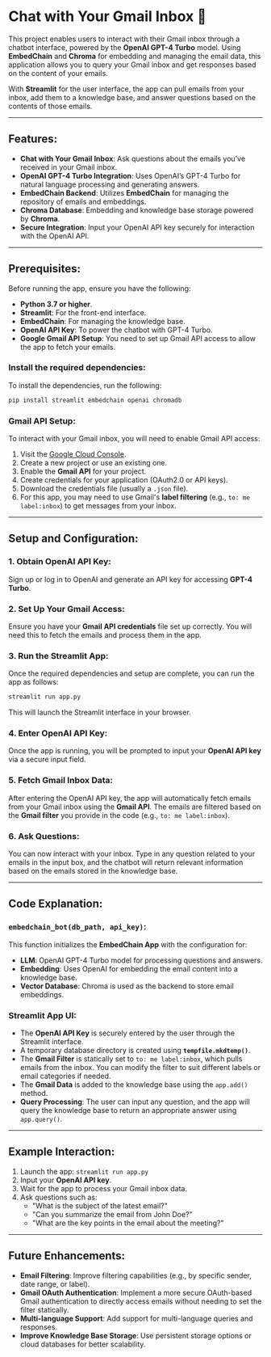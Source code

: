 # Chat with Your Gmail Inbox 📧

This project enables users to interact with their Gmail inbox through a chatbot interface, powered by the **OpenAI GPT-4 Turbo** model. Using **EmbedChain** and **Chroma** for embedding and managing the email data, this application allows you to query your Gmail inbox and get responses based on the content of your emails.

With **Streamlit** for the user interface, the app can pull emails from your inbox, add them to a knowledge base, and answer questions based on the contents of those emails.

---

## Features:
- **Chat with Your Gmail Inbox**: Ask questions about the emails you’ve received in your Gmail inbox.
- **OpenAI GPT-4 Turbo Integration**: Uses OpenAI’s GPT-4 Turbo for natural language processing and generating answers.
- **EmbedChain Backend**: Utilizes **EmbedChain** for managing the repository of emails and embeddings.
- **Chroma Database**: Embedding and knowledge base storage powered by **Chroma**.
- **Secure Integration**: Input your OpenAI API key securely for interaction with the OpenAI API.

---

## Prerequisites:
Before running the app, ensure you have the following:

- **Python 3.7 or higher**.
- **Streamlit**: For the front-end interface.
- **EmbedChain**: For managing the knowledge base.
- **OpenAI API Key**: To power the chatbot with GPT-4 Turbo.
- **Google Gmail API Setup**: You need to set up Gmail API access to allow the app to fetch your emails.

### Install the required dependencies:

To install the dependencies, run the following:

```bash
pip install streamlit embedchain openai chromadb
```

### Gmail API Setup:
To interact with your Gmail inbox, you will need to enable Gmail API access:

1. Visit the [Google Cloud Console](https://console.developers.google.com/).
2. Create a new project or use an existing one.
3. Enable the **Gmail API** for your project.
4. Create credentials for your application (OAuth2.0 or API keys).
5. Download the credentials file (usually a `.json` file).
6. For this app, you may need to use Gmail's **label filtering** (e.g., `to: me label:inbox`) to get messages from your inbox.

---

## Setup and Configuration:

### 1. **Obtain OpenAI API Key:**
Sign up or log in to OpenAI and generate an API key for accessing **GPT-4 Turbo**.

### 2. **Set Up Your Gmail Access:**
Ensure you have your **Gmail API credentials** file set up correctly. You will need this to fetch the emails and process them in the app.

### 3. **Run the Streamlit App:**

Once the required dependencies and setup are complete, you can run the app as follows:

```bash
streamlit run app.py
```

This will launch the Streamlit interface in your browser.

### 4. **Enter OpenAI API Key:**
Once the app is running, you will be prompted to input your **OpenAI API key** via a secure input field.

### 5. **Fetch Gmail Inbox Data:**
After entering the OpenAI API key, the app will automatically fetch emails from your Gmail inbox using the **Gmail API**. The emails are filtered based on the **Gmail filter** you provide in the code (e.g., `to: me label:inbox`).

### 6. **Ask Questions:**
You can now interact with your inbox. Type in any question related to your emails in the input box, and the chatbot will return relevant information based on the emails stored in the knowledge base.

---

## Code Explanation:

### `embedchain_bot(db_path, api_key)`:
This function initializes the **EmbedChain App** with the configuration for:
- **LLM**: OpenAI GPT-4 Turbo model for processing questions and answers.
- **Embedding**: Uses OpenAI for embedding the email content into a knowledge base.
- **Vector Database**: Chroma is used as the backend to store email embeddings.

### **Streamlit App UI**:
- The **OpenAI API Key** is securely entered by the user through the Streamlit interface.
- A temporary database directory is created using **`tempfile.mkdtemp()`**.
- The **Gmail Filter** is statically set to `to: me label:inbox`, which pulls emails from the inbox. You can modify the filter to suit different labels or email categories if needed.
- The **Gmail Data** is added to the knowledge base using the `app.add()` method.
- **Query Processing**: The user can input any question, and the app will query the knowledge base to return an appropriate answer using `app.query()`.

---

## Example Interaction:

1. Launch the app: `streamlit run app.py`
2. Input your **OpenAI API key**.
3. Wait for the app to process your Gmail inbox data.
4. Ask questions such as:
   - "What is the subject of the latest email?"
   - "Can you summarize the email from John Doe?"
   - "What are the key points in the email about the meeting?"

---

## Future Enhancements:

- **Email Filtering**: Improve filtering capabilities (e.g., by specific sender, date range, or label).
- **Gmail OAuth Authentication**: Implement a more secure OAuth-based Gmail authentication to directly access emails without needing to set the filter statically.
- **Multi-language Support**: Add support for multi-language queries and responses.
- **Improve Knowledge Base Storage**: Use persistent storage options or cloud databases for better scalability.


